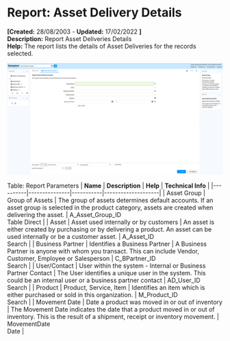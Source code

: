 # Report: Asset Delivery Details

**[Created:** 28/08/2003 - **Updated:** 17/02/2022 **]**  
**Description:** Report Asset Deliveries Details  
**Help:** The report lists the details of Asset Deliveries for the records selected.  

![](/img/docs/manual/AssetDeliveryDetails-Report_iDempiere_v12.0.0.png)

Table: Report Parameters
| **Name** | **Description** | **Help** | **Technical Info** |
|----------|---------------|-----------|--------------------|
| Asset Group | Group of Assets | The group of assets determines default accounts.  If an asset group is selected in the product category, assets are created when delivering the asset. | A_Asset_Group_ID<br/>Table Direct | 
| Asset | Asset used internally or by customers | An asset is either created by purchasing or by delivering a product.  An asset can be used internally or be a customer asset. | A_Asset_ID<br/>Search | 
| Business Partner | Identifies a Business Partner | A Business Partner is anyone with whom you transact.  This can include Vendor, Customer, Employee or Salesperson | C_BPartner_ID<br/>Search | 
| User/Contact | User within the system - Internal or Business Partner Contact | The User identifies a unique user in the system. This could be an internal user or a business partner contact | AD_User_ID<br/>Search | 
| Product | Product, Service, Item | Identifies an item which is either purchased or sold in this organization. | M_Product_ID<br/>Search | 
| Movement Date | Date a product was moved in or out of inventory | The Movement Date indicates the date that a product moved in or out of inventory.  This is the result of a shipment, receipt or inventory movement. | MovementDate<br/>Date | 


